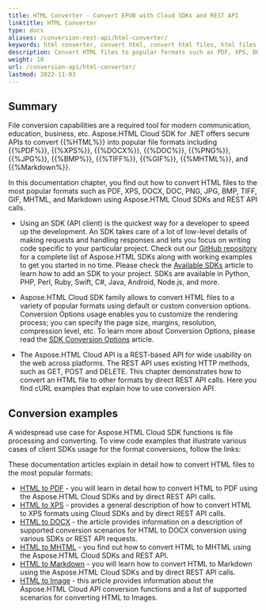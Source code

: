 ```yaml
---
title: HTML Converter - Convert EPUB with Cloud SDKs and REST API
linktitle: HTML Converter
type: docs
aliases: /conversion-rest-api/html-converter/
keywords: html converter, convert html, convert html files, html files, html conversion, cloud sdk, rest api, rest api call
description: Convert HTML files to popular formats such as PDF, XPS, DOCX, PNG, JPG, GIF, MHTML, and Markdown using Aspose.HTML Cloud SDKs and REST API.
weight: 10
url: /conversion-api/html-converter/
lastmod: 2022-11-03
---
```


## **Summary**

File conversion capabilities are a required tool for modern communication, education, business, etc. Aspose.HTML Cloud SDK for .NET offers secure APIs to convert {{%HTML%}} into popular file formats including {{%PDF%}}, {{%XPS%}}, {{%DOCX%}}, {{%DOC%}}, {{%PNG%}}, {{%JPG%}}, {{%BMP%}}, {{%TIFF%}}, {{%GIF%}}, {{%MHTML%}}, and {{%Markdown%}}.

In this documentation chapter, you find out how to convert HTML files to the most popular formats such as PDF, XPS, DOCX, DOC, PNG, JPG, BMP, TIFF, GIF, MHTML, and Markdown using Aspose.HTML Cloud SDKs and REST API calls. 

 - Using an SDK (API client) is the quickest way for a developer to speed up the development. An SDK takes care of a lot of low-level details of making requests and handling responses and lets you focus on writing code specific to your particular project. Check out our [GitHub repository](https://github.com/aspose-html-cloud) for a complete list of Aspose.HTML SDKs along with working examples to get you started in no time. Please check the [Available SDKs](/html/overview/available-sdks/) article to learn how to add an SDK to your project. SDKs are available in Python, PHP, Perl, Ruby, Swift, C#, Java, Android, Node.js, and more.
 
 - Aspose.HTML Cloud SDK family allows to convert HTML files to a variety of popular formats using default or custom conversion options. Conversion Options usage enables you to customize the rendering process; you can specify the page size, margins, resolution, compression level, etc. To learn more about Conversion Options, please read the [SDK Conversion Options](html/conversion-api/sdk-conversion-options/) article.

 - The Aspose.HTML Cloud API is a REST-based API for wide usability on the web across platforms. The REST API uses existing HTTP methods, such as GET, POST and DELETE. This chapter demonstrates how to convert an HTML file to other formats by direct REST API calls. Here you find cURL examples that explain how to use conversion API.



## **Conversion examples**

A widespread use case for Aspose.HTML Cloud SDK functions is file processing and converting. To view code examples that illustrate various cases of client SDKs usage for the format conversions, follow the links:

These documentation articles explain in detail how to convert HTML files to the most popular formats:

 - [HTML to PDF](/html/convert-html-to-pdf/) - you will learn in detail how to convert HTML to PDF using the Aspose.HTML Cloud SDKs and by direct REST API calls.
 - [HTML to XPS](/html/convert-html-to-xps/) - provides a general description of how to convert HTML to XPS formats using Cloud SDKs and by direct REST API calls.
 - [HTML to DOCX](/html/convert-html-to-docx/) - the article provides information on a description of supported conversion scenarios for HTML to DOCX conversion using various SDKs or REST API requests.
 - [HTML to MHTML](/html/convert-html-to-mhtml/) - you find out how to convert HTML to MHTML using the Aspose.HTML Cloud SDKs and REST API.
 - [HTML to Markdown](/html/covnert-html-to-md/) - you will learn how to convert HTML to Markdown using the Aspose.HTML Cloud SDKs and by direct REST API calls.
 - [HTML to Image](/html/convert-html-to-image/) -  this article provides information about the Aspose.HTML Cloud API conversion functions and a list of supported scenarios for converting HTML to Images.